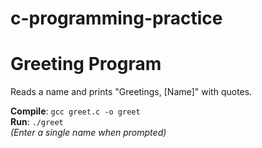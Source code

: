 # c-programming-practice
# Greeting Program

Reads a name and prints "Greetings, [Name]" with quotes.  

**Compile**: `gcc greet.c -o greet`  
**Run**: `./greet`  
*(Enter a single name when prompted)*  
